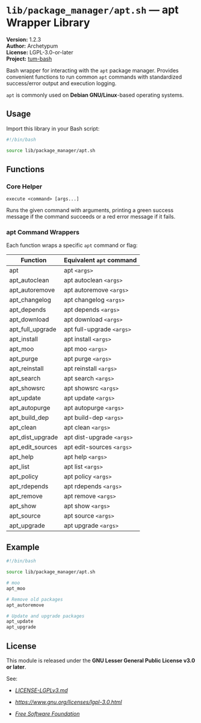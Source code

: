 # `lib/package_manager/apt.sh` — apt Wrapper Library

**Version:** 1.2.3  
**Author:** Archetypum  
**License:** LGPL-3.0-or-later  
**Project:** [tum-bash](https://github.com/Archetypum/tum-bash.git)

Bash wrapper for interacting with the `apt` package manager. Provides convenient functions to run common `apt` commands with standardized success/error output and execution logging.

`apt` is commonly used on **Debian GNU/Linux**-based operating systems.

## Usage

Import this library in your Bash script:

```bash
#!/bin/bash

source lib/package_manager/apt.sh
```

## Functions

### Core Helper

`execute <command> [args...]`

Runs the given command with arguments, printing a green success message if the command succeeds or a red error message if it fails.

### apt Command Wrappers

Each function wraps a specific `apt` command or flag:

| **Function**     | **Equivalent `apt` command** |
|------------------|------------------------------|
| apt              | apt `<args>`                 |
| apt_autoclean    | apt autoclean `<args>`       |
| apt_autoremove   | apt autoremove `<args>`      |
| apt_changelog    | apt changelog `<args>`       |
| apt_depends      | apt depends `<args>`         |
| apt_download     | apt download `<args>`        |
| apt_full_upgrade | apt full-upgrade `<args>`    |
| apt_install      | apt install `<args>`         |
| apt_moo          | apt moo `<args>`             |
| apt_purge        | apt purge `<args>`           |
| apt_reinstall    | apt reinstall `<args>`       |
| apt_search       | apt search `<args>`          |
| apt_showsrc      | apt showsrc `<args>`         |
| apt_update       | apt update `<args>`          |
| apt_autopurge    | apt autopurge `<args>`       |
| apt_build_dep    | apt build-dep `<args>`       |
| apt_clean        | apt clean `<args>`           |
| apt_dist_upgrade | apt dist-upgrade `<args>`    |
| apt_edit_sources | apt edit-sources `<args>`    |
| apt_help         | apt help `<args>`            |
| apt_list         | apt list `<args>`            |
| apt_policy       | apt policy `<args>`          |
| apt_rdepends     | apt rdepends `<args>`        |
| apt_remove       | apt remove `<args>`          |
| apt_show         | apt show `<args>`            |
| apt_source       | apt source `<args>`          |
| apt_upgrade      | apt upgrade `<args>`         |

## Example

```bash
#!/bin/bash

source lib/package_manager/apt.sh

# moo
apt_moo

# Remove old packages
apt_autoremove

# Update and upgrade packages
apt_update
apt_upgrade
```

## License

This module is released under the **GNU Lesser General Public License v3.0 or later**.

See:

- [_LICENSE-LGPLv3.md_](https://github.com/Archetypum/tum-bash/blob/master/LICENSE-LGPLv3.md)

- _https://www.gnu.org/licenses/lgpl-3.0.html_

- [_Free Software Foundation_](https://www.fsf.org/)
